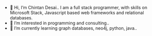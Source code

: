 - 👋 Hi, I’m Chintan Desai.. I am a full stack programmer, with skills on Microsoft Stack, Javascript based web frameworks and relational databases.
- 👀 I’m interested in programming and consulting..
- 🌱 I’m currently learning graph databases, neo4j, python, java..

<!---
chintan196/chintan196 is a ✨ special ✨ repository because its `README.md` (this file) appears on your GitHub profile.
You can click the Preview link to take a look at your changes.
--->
